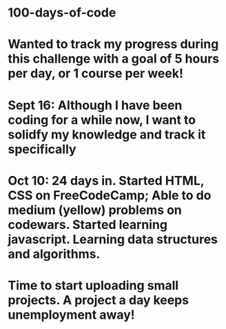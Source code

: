 # 100-days-of-code

# Wanted to track my progress during this challenge with a goal of 5 hours per day, or 1 course per week!

# Sept 16: Although I have been coding for a while now, I want to solidfy my knowledge and track it specifically
# Oct 10: 24 days in. Started HTML, CSS on FreeCodeCamp; Able to do medium (yellow) problems on codewars. Started learning javascript. Learning data structures and algorithms.
# Time to start uploading small projects. A project a day keeps unemployment away!
